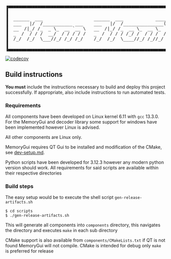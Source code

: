 
<pre>
▐▀▀▀▀▀▀▀▀▀▀▀▀▀▀▀▀▀▀▀▀▀▀▀▀▀▀▀▀▀▀▀▀▀▀▀▀▀▀▀▀▀▀▀▀▀▀▀▀▀▀▀▀▀▀▀▀▀▀▀▀▀▀▀▀▀▀▀▀▀▀▀▀▀▀▀▀▀▀▀▀▀▌
▐                                                                                 ▌
▐  ______  ___                   ______  ___            __________                ▌
▐  ___   |/  /___________ ___    ___   |/  /_______________(_)_  /______________  ▌
▐  __  /|_/ /_  _ \_  __ `__ \   __  /|_/ /_  __ \_  __ \_  /_  __/  __ \_  ___/  ▌
▐  _  /  / / /  __/  / / / / /   _  /  / / / /_/ /  / / /  / / /_ / /_/ /  /      ▌
▐  /_/  /_/  \___//_/ /_/ /_/    /_/  /_/  \____//_/ /_//_/  \__/ \____//_/       ▌
▐                                                                                 ▌
▐▄▄▄▄▄▄▄▄▄▄▄▄▄▄▄▄▄▄▄▄▄▄▄▄▄▄▄▄▄▄▄▄▄▄▄▄▄▄▄▄▄▄▄▄▄▄▄▄▄▄▄▄▄▄▄▄▄▄▄▄▄▄▄▄▄▄▄▄▄▄▄▄▄▄▄▄▄▄▄▄▄▌
</pre>

[![codecov](https://codecov.io/github/Gruncan/mem-monitor/graph/badge.svg?token=KQ9ULYVIQJ)](https://codecov.io/github/Gruncan/mem-monitor)


## Build instructions

**You must** include the instructions necessary to build and deploy this project successfully. If appropriate, also include
instructions to run automated tests.

### Requirements

All components have been developed on Linux kernel 6.11 with `gcc` 13.3.0. 
For the MemoryGui and decoder library some support for windows have been implemented however Linux is advised. 

All other components are Linux only.

MemoryGui requires QT Gui to be installed and modification of the CMake, see [dev-setup.md](components/memory-gui/dev-setup.md).

Python scripts have been developed for 3.12.3 however any modern python version should work.
All requirements for said scripts are available within their respective directories

### Build steps

The easy setup would be to execute the shell script `gen-release-artifacts.sh`
```
$ cd scripts
$ ./gen-release-artifacts.sh
```
This will generate all components into `components` directory, this navigates the directory and executes `make` in each sub directory

CMake support is also available from `components/CMakeLists.txt` if QT is not found MemoryGui will not compile. 
CMake is intended for debug only `make` is preferred for release



